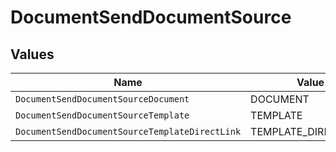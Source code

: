 # DocumentSendDocumentSource


## Values

| Name                                           | Value                                          |
| ---------------------------------------------- | ---------------------------------------------- |
| `DocumentSendDocumentSourceDocument`           | DOCUMENT                                       |
| `DocumentSendDocumentSourceTemplate`           | TEMPLATE                                       |
| `DocumentSendDocumentSourceTemplateDirectLink` | TEMPLATE_DIRECT_LINK                           |